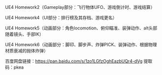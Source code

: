 UE4 Homework2（Gameplay部分：飞行物体UFO、游戏倒计时、游戏结算）

UE4 Homework4（UI部分：排行榜及其存档、游戏更名）

UE4 Homework5（动画部分：角色locomotion、俯仰瞄准、装弹动作、alt头部随着镜头、手部IK）

UE4 Homework6（动画部分：脚印、脚步声、炸弹PICK、装弹动作、根据物理材质衰减的抛体炸弹）

百度网盘链接：https://pan.baidu.com/s/1zo1LGfzOghEazbUQr4-dVg 提取码：pkea
